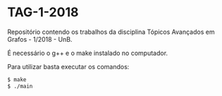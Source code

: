 # TAG-1-2018

Repositório contendo os trabalhos da disciplina Tópicos Avançados em Grafos - 1/2018 - UnB.

É necessário o g++ e o make instalado no computador.

Para utilizar basta executar os comandos:

```bash
$ make
$ ./main
```
